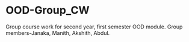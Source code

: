 # OOD-Group_CW
 Group course work for second year, first semester OOD module. Group members-Janaka, Manith, Akshith, Abdul.

